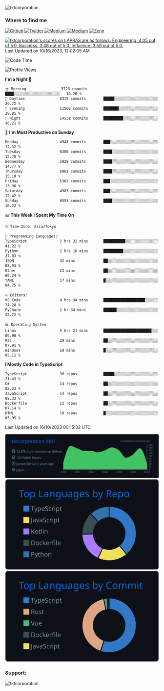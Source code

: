 <p align="left"> <img src="https://komarev.com/ghpvc/?username=tktcorporation&label=Profile%20views&color=0e75b6&style=flat" alt="tktcorporation" /> </p>

<h3>Where to find me</h3>
<p>
<a href="https://github.com/tktcorporation" target="_blank"><img alt="Github" src="https://img.shields.io/badge/GitHub-%2312100E.svg?&style=for-the-badge&logo=Github&logoColor=white" /></a>
<a href="https://twitter.com/tktcorporation" target="_blank"><img alt="Twitter" src="https://img.shields.io/badge/twitter-%231DA1F2.svg?&style=for-the-badge&logo=twitter&logoColor=white" /></a>
<a href="https://www.linkedin.com/in/tktcorporation" target="_blank"><img alt="Medium" src="https://img.shields.io/badge/linkdin-0a66c2.svg?&style=for-the-badge&logo=linkedin&logoColor=white" /></a>
<a href="https://qiita.com/tktcorporation" target="_blank"><img alt="Medium" src="https://img.shields.io/badge/qiita-55C500.svg?&style=for-the-badge&logo=qiita&logoColor=white" /></a>
<a href="https://zenn.dev/tktcorporation" target="_blank"><img alt="Zenn" src="https://img.shields.io/badge/Zenn-3EA8FF.svg?&style=for-the-badge&logo=Zenn&logoColor=white" /></a>
</p>

<!--START_SECTION:lapras-card-->
<p ><a href="https://lapras.com/public/tktcorporation" target="_blank" rel="noopener noreferrer"><img alt="tktcorporation's scores on LAPRAS are as follows: Engineering: 4.05 out of 5.0, Business: 3.48 out of 5.0, Influence: 3.59 out of 5.0." src="https://lapras-card-generator.vercel.app/api/svg?e=4.05&b=3.48&i=3.59&b1=%23232323&b2=%236d6d6d&i1=%23212121&i2=%23818181&l=en" width="300" ></a>  
Last Updated on 10/16/2023, 12:02:05 AM</p>
<!--END_SECTION:lapras-card-->
  
<!--START_SECTION:waka-->
![Code Time](http://img.shields.io/badge/Code%20Time-1%2C177%20hrs%2010%20mins-blue)

![Profile Views](http://img.shields.io/badge/Profile%20Views-1-blue)

**I'm a Night 🦉** 

```text
🌞 Morning                5723 commits        ████░░░░░░░░░░░░░░░░░░░░░   14.26 % 
🌆 Daytime                8315 commits        █████░░░░░░░░░░░░░░░░░░░░   20.72 % 
🌃 Evening                11560 commits       ███████░░░░░░░░░░░░░░░░░░   28.81 % 
🌙 Night                  14531 commits       █████████░░░░░░░░░░░░░░░░   36.21 % 
```
📅 **I'm Most Productive on Sunday** 

```text
Monday                   4943 commits        ███░░░░░░░░░░░░░░░░░░░░░░   12.32 % 
Tuesday                  6300 commits        ████░░░░░░░░░░░░░░░░░░░░░   15.70 % 
Wednesday                5928 commits        ████░░░░░░░░░░░░░░░░░░░░░   14.77 % 
Thursday                 6061 commits        ████░░░░░░░░░░░░░░░░░░░░░   15.10 % 
Friday                   5363 commits        ███░░░░░░░░░░░░░░░░░░░░░░   13.36 % 
Saturday                 4983 commits        ███░░░░░░░░░░░░░░░░░░░░░░   12.42 % 
Sunday                   6551 commits        ████░░░░░░░░░░░░░░░░░░░░░   16.32 % 
```


📊 **This Week I Spent My Time On** 

```text
🕑︎ Time Zone: Asia/Tokyo

💬 Programming Languages: 
TypeScript               2 hrs 32 mins       ██████████░░░░░░░░░░░░░░░   41.22 % 
Python                   2 hrs 16 mins       █████████░░░░░░░░░░░░░░░░   37.03 % 
JSON                     32 mins             ██░░░░░░░░░░░░░░░░░░░░░░░   08.93 % 
Other                    23 mins             ██░░░░░░░░░░░░░░░░░░░░░░░   06.24 % 
YAML                     17 mins             █░░░░░░░░░░░░░░░░░░░░░░░░   04.75 % 

🔥 Editors: 
VS Code                  4 hrs 34 mins       ███████████████████░░░░░░   74.28 % 
PyCharm                  1 hr 34 mins        ██████░░░░░░░░░░░░░░░░░░░   25.72 % 

💻 Operating System: 
Linux                    5 hrs 21 mins       ██████████████████████░░░   86.98 % 
Mac                      29 mins             ██░░░░░░░░░░░░░░░░░░░░░░░   07.91 % 
Windows                  18 mins             █░░░░░░░░░░░░░░░░░░░░░░░░   05.11 % 
```

**I Mostly Code in TypeScript** 

```text
TypeScript               36 repos            █████░░░░░░░░░░░░░░░░░░░░   21.43 % 
C#                       14 repos            ██░░░░░░░░░░░░░░░░░░░░░░░   08.33 % 
JavaScript               14 repos            ██░░░░░░░░░░░░░░░░░░░░░░░   08.33 % 
Dockerfile               12 repos            ██░░░░░░░░░░░░░░░░░░░░░░░   07.14 % 
HTML                     10 repos            █░░░░░░░░░░░░░░░░░░░░░░░░   05.95 % 
```




 Last Updated on 16/10/2023 00:15:33 UTC
<!--END_SECTION:waka-->

[![](https://raw.githubusercontent.com/tktcorporation/tktcorporation/master/profile-summary-card-output/github_dark/0-profile-details.svg)](https://github.com/vn7n24fzkq/github-profile-summary-cards)
[![](https://raw.githubusercontent.com/tktcorporation/tktcorporation/master/profile-summary-card-output/github_dark/1-repos-per-language.svg)](https://github.com/vn7n24fzkq/github-profile-summary-cards) [![](https://raw.githubusercontent.com/tktcorporation/tktcorporation/master/profile-summary-card-output/github_dark/2-most-commit-language.svg)](https://github.com/vn7n24fzkq/github-profile-summary-cards)

<h3 align="left">Support:</h3>
<p><a href="https://www.buymeacoffee.com/tktcorporation"> <img align="left" src="https://cdn.buymeacoffee.com/buttons/v2/default-yellow.png" height="50" width="210" alt="tktcorporation" /></a></p><br><br>
